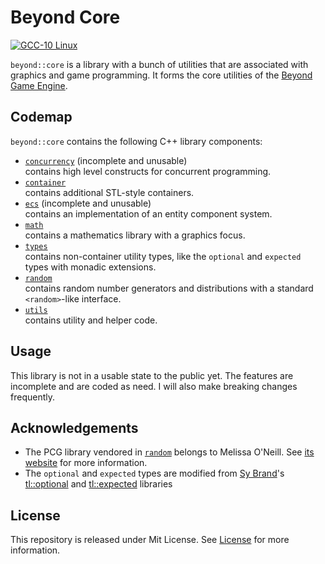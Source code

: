 # Beyond Core

[![GCC-10 Linux](https://github.com/Beyond-Engine/Core/actions/workflows/gcc10-linux.yml/badge.svg)](https://github.com/Beyond-Engine/Core/actions/workflows/gcc10-linux.yml)

`beyond::core` is a library with a bunch of utilities that are associated with graphics and game programming. It forms
the core utilities of the [Beyond Game Engine](https://github.com/Beyond-Engine/Beyond-Game-Engine).

## Codemap

`beyond::core` contains the following C++ library components:

* [`concurrency`](include/beyond/concurrency/)  (incomplete and unusable)
  <br /> contains high level constructs for concurrent programming.
* [`container`](include/beyond/container)
  <br /> contains additional STL-style containers.
* [`ecs`](include/beyond/ecs) (incomplete and unusable)
  <br /> contains an implementation of an entity component system.
* [`math`](include/beyond/math/)
  <br /> contains a mathematics library with a graphics focus.
* [`types`](include/beyond/types/)
  <br /> contains non-container utility types, like the
  `optional` and `expected` types with monadic extensions.
* [`random`](include/beyond/random/)
  <br />  contains random number generators and distributions with a standard `<random>`-like interface.
* [`utils`](include/beyond/utils/)
  <br />  contains utility and helper code.

## Usage

This library is not in a usable state to the public yet. The features are incomplete and are coded as need. I will also
make breaking changes frequently.

## Acknowledgements

- The PCG library vendored in [`random`](include/beyond/random/) belongs to Melissa O'Neill. 
  See [its website](https://www.pcg-random.org/index.html) for more information.
- The `optional` and `expected` types are modified from [Sy Brand](https://twitter.com/TartanLlama)'s 
  [tl::optional](https://github.com/TartanLlama/optional) 
  and [tl::expected](https://github.com/TartanLlama/expected) libraries

## License

This repository is released under Mit License. See [License](file:License) for more information.
